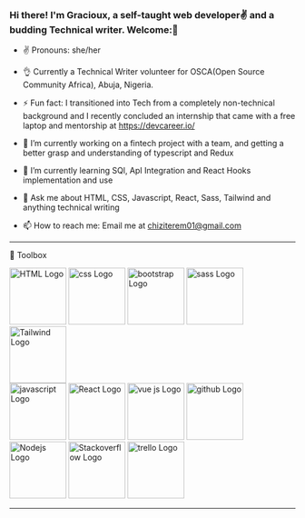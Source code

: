 ### Hi there! I'm Gracioux, a self-taught web developer✌ and a budding Technical writer. Welcome:👋




-  ✌ Pronouns: she/her

-  👌 Currently a Technical Writer volunteer for OSCA(Open Source Community Africa), Abuja, Nigeria.

-  ⚡ Fun fact: I transitioned into Tech from a completely non-technical background and I recently concluded an internship that came with a free laptop and mentorship at https://devcareer.io/

- 🔭 I’m currently working on a fintech project with a team, and getting a better grasp and understanding of typescript and Redux

- 🌱 I’m currently learning SQl, ApI Integration and React Hooks implementation and use

- 💬 Ask me about HTML, CSS, Javascript, React, Sass, Tailwind and anything technical writing

- 📫 How to reach me: Email me at  chiziterem01@gmail.com


---

🧰 Toolbox

<img src="https://cdn.worldvectorlogo.com/logos/html-1.svg" alt="HTML Logo" width="100" height="100"/>        <img src="https://cdn.worldvectorlogo.com/logos/css-3.svg" alt="css Logo" width="100" height="100"/>          <img src="https://cdn.worldvectorlogo.com/logos/bootstrap-4.svg" alt="bootstrap Logo" width="100" height="100"/>
<img src="https://cdn.worldvectorlogo.com/logos/sass-1.svg" alt="sass Logo" width="100" height="100"/>             <img src="https://cdn.worldvectorlogo.com/logos/tailwind-css-2.svg" alt="Tailwind Logo" width="100" height="100"/>   
<img src="https://cdn.worldvectorlogo.com/logos/javascript-1.svg" alt="javascript Logo" width="100" height="100"/>
<img src="https://cdn.worldvectorlogo.com/logos/react-2.svg" alt="React Logo" width="100" height="100"/>           <img src="https://cdn.worldvectorlogo.com/logos/vue-js-1.svg" alt="vue js Logo" width="100" height="100"/>      <img src="https://cdn.worldvectorlogo.com/logos/github-icon-1.svg" alt="github Logo" width="100" height="100"/>                <img src="https://cdn.worldvectorlogo.com/logos/nodejs-1.svg" alt="Nodejs Logo" width="100" height="100"/>                            <img src="https://cdn.worldvectorlogo.com/logos/stack-overflow.svg" alt="Stackoverflow Logo" width="100" height="100"/>                                       <img src="https://cdn.worldvectorlogo.com/logos/trello.svg" alt="trello Logo" width="100" height="100"/>   



---
